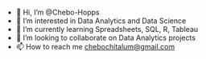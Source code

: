 - 👋 Hi, I’m @Chebo-Hopps
- 👀 I’m interested in Data Analytics and Data Science
- 🌱 I’m currently learning Spreadsheets, SQL, R, Tableau 
- 💞️ I’m looking to collaborate on Data Analytics projects
- 📫 How to reach me chebochitalum@gmail.com

<!---
CheboHorpes/CheboHorpes is a ✨ special ✨ repository because its `README.md` (this file) appears on your GitHub profile.
You can click the Preview link to take a look at your changes.
--->
